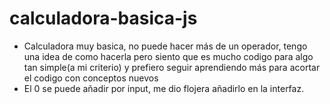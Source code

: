 # calculadora-basica-js
- Calculadora muy basica, no puede hacer más de un operador, tengo una idea de como hacerla pero siento que es mucho codigo para algo tan simple(a mi criterio) y prefiero seguir aprendiendo más para acortar el codigo con conceptos nuevos
- El 0 se puede añadir por input, me dio flojera añadirlo en la interfaz.
